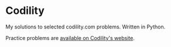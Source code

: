 # Codility

My solutions to selected codility.com problems. Written in Python.

Practice problems are [available on Codility's website](https://codility.com/programmers/lessons/).
